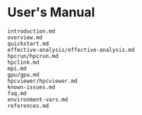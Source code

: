 <!--
SPDX-FileCopyrightText: 2002-2023 Rice University
SPDX-FileCopyrightText: 2024 Contributors to the HPCToolkit Project

SPDX-License-Identifier: CC-BY-4.0
-->

# User's Manual

```{toctree}
introduction.md
overview.md
quickstart.md
effective-analysis/effective-analysis.md
hpcrun/hpcrun.md
hpclink.md
mpi.md
gpu/gpu.md
hpcviewer/hpcviewer.md
known-issues.md
faq.md
environment-vars.md
references.md
```
